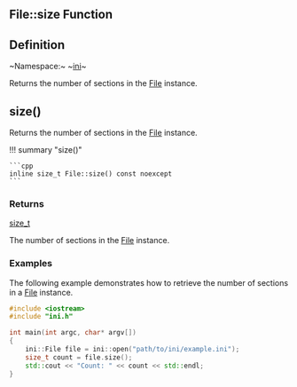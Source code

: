 ## File::size Function

## Definition

~Namespace:~ ~[ini](../../ini_namespace.md)~

Returns the number of sections in the [File](../file.md) instance.

## size()

Returns the number of sections in the [File](../file.md) instance.

!!! summary "size()"

    ```cpp
    inline size_t File::size() const noexcept
    ```

### Returns

[size_t](https://en.cppreference.com/w/cpp/types/size_t)

The number of sections in the [File](../file.md) instance.

### Examples

The following example demonstrates how to retrieve the number of sections in a [File](../file.md) instance.

```cpp linenums="1" title="main.cpp"
#include <iostream>
#include "ini.h"

int main(int argc, char* argv[])
{
    ini::File file = ini::open("path/to/ini/example.ini");
    size_t count = file.size();
    std::cout << "Count: " << count << std::endl;
}
```
